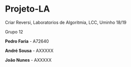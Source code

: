 # Projeto-LA
Criar Reversi, Laboratorios de Algoritmia, LCC, Uminho 18/19


Grupo 12

**Pedro Faria** - A72640

**André Sousa** - AXXXXX

**João Nunes** -  AXXXXX
